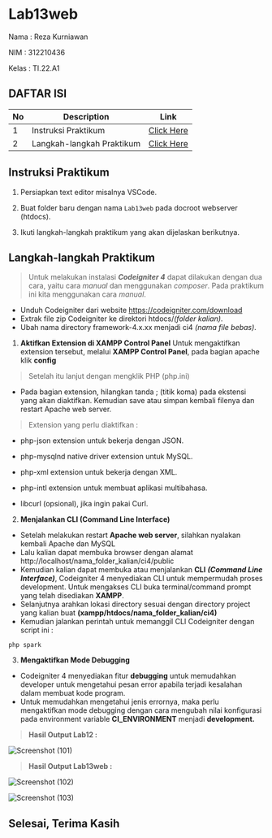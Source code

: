 # Lab13web

Nama : Reza Kurniawan

NIM  : 312210436

Kelas : TI.22.A1

## DAFTAR ISI <br>
| No | Description | Link |
|-----|------|-----|
|1|Instruksi Praktikum|[Click Here](#instruksi-praktikum)|
|2|Langkah-langkah Praktikum|[Click Here](#langkah-langkah-praktikum)|

## Instruksi Praktikum
1. Persiapkan text editor misalnya VSCode.

2. Buat folder baru dengan nama `Lab13web` pada docroot webserver (htdocs).

3. Ikuti langkah-langkah praktikum yang akan dijelaskan berikutnya.

## Langkah-langkah Praktikum
> Untuk melakukan instalasi ***Codeigniter 4*** dapat dilakukan dengan dua cara, yaitu cara *manual* dan menggunakan *composer*. Pada praktikum ini kita menggunakan cara *manual*.
- Unduh Codeigniter dari website https://codeigniter.com/download
- Extrak file zip Codeigniter ke direktori htdocs/*(folder kalian)*.
- Ubah nama directory framework-4.x.xx menjadi ci4 *(nama file bebas)*.

1. **Aktifkan Extension di XAMPP Control Panel** Untuk mengaktifkan extension tersebut, melalui **XAMPP Control Panel**, pada bagian apache klik **config**

> Setelah itu lanjut dengan mengklik PHP (php.ini)

- Pada bagian extension, hilangkan tanda ; (titik koma) pada ekstensi yang akan diaktifkan. Kemudian save atau simpan kembali filenya dan restart Apache web server.
  
> Extension yang perlu diaktifkan :

- php-json extension untuk bekerja dengan JSON.

- php-mysqlnd native driver extension untuk MySQL.

- php-xml extension untuk bekerja dengan XML.

- php-intl extension untuk membuat aplikasi multibahasa.

- libcurl (opsional), jika ingin pakai Curl.

2. **Menjalankan CLI (Command Line Interface)**

- Setelah melakukan restart **Apache web server**, silahkan nyalakan kembali Apache dan MySQL
- Lalu kalian dapat membuka browser dengan alamat http://localhost/nama_folder_kalian/ci4/public
- Kemudian kalian dapat membuka atau menjalankan **CLI** ***(Command Line Interface)***, Codeigniter 4 menyediakan CLI untuk mempermudah proses development. Untuk mengakses CLI buka terminal/command prompt yang telah disediakan **XAMPP**.
- Selanjutnya arahkan lokasi directory sesuai dengan directory project yang kalian buat **(xampp/htdocs/nama_folder_kalian/ci4)**
- Kemudian jalankan perintah untuk memanggil CLI Codeigniter dengan script ini :
```
php spark
```

3. **Mengaktifkan Mode Debugging**
   
- Codeigniter 4 menyediakan fitur **debugging** untuk memudahkan developer untuk mengetahui pesan error apabila terjadi kesalahan dalam membuat kode program.
- Untuk memudahkan mengetahui jenis errornya, maka perlu mengaktifkan mode debugging dengan cara mengubah nilai konfigurasi pada environment variable **CI_ENVIRONMENT** menjadi **development.**

> **Hasil Output Lab12 :**

![Screenshot (101)](https://github.com/reza301201/lab13web/assets/116234001/5fac912f-8d73-4a8a-a0b3-8e3aeb66784d)



> **Hasil Output Lab13web :**

![Screenshot (102)](https://github.com/reza301201/lab13web/assets/116234001/9aed0396-a8c0-40fb-a486-e5f0458b4275)


![Screenshot (103)](https://github.com/reza301201/lab13web/assets/116234001/e88ce8f8-b38d-49a3-95b4-99c9994bafae)


## Selesai, Terima Kasih
